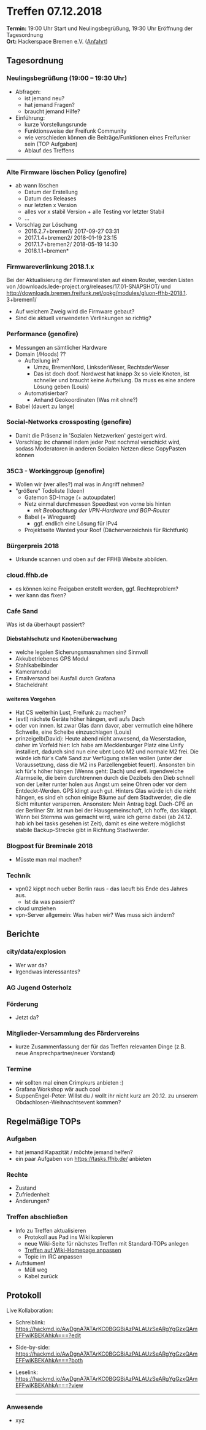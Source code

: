 # Treffen 07.12.2018

**Termin:** 19:00 Uhr Start und Neulingsbegrüßung, 19:30 Uhr Eröffnung der Tagesordnung  
**Ort:** Hackerspace Bremen e.V. ([Anfahrt](https://www.hackerspace-bremen.de/anfahrt/))

## Tagesordnung
### Neulingsbegrüßung (19:00 – 19:30 Uhr)
- Abfragen:
    - ist jemand neu?
    - hat jemand Fragen?
    - braucht jemand Hilfe?
- Einführung:
    - kurze Vorstellungsrunde
    - Funktionsweise der Freifunk Community
    - wie verschieden können die Beiträge/Funktionen eines Freifunker sein (TOP Aufgaben)
    - Ablauf des Treffens

---

### Alte Firmware löschen Policy (genofire)
* ab wann löschen
  * Datum der Erstellung
  * Datum des Releases
  * nur letzten x Version
  * alles vor x stabil Version + alle Testing vor letzter Stabil
  * ...
* Vorschlag zur Löschung
  * 2016.2.7+bremen1/	2017-09-27 03:31
  * 2017.1.4+bremen2/	2018-01-19 23:15
  * 2017.1.7+bremen2/	2018-05-19 14:30
  * 2018.1.1+bremen*

### Firmwareverlinkung 2018.1.x
Bei der Aktualisierung der Firmwarelisten auf einem Router, werden Listen von /downloads.lede-project.org/releases/17.01-SNAPSHOT/ und http://downloads.bremen.freifunk.net/opkg/modules/gluon-ffhb-2018.1.               3+bremen1/
- Auf welchem Zweig wird die Firmware gebaut?
- Sind die aktuell verwendeten Verlinkungen so richtig?

### Performance (genofire)
- Messungen an sämtlicher Hardware
- Domain (/Hoods) ??
  - Aufteilung in?
    - Umzu, BremenNord, LinksderWeser, RechtsderWeser
    - Das ist doch doof. Nordwest hat knapp 3x so viele Knoten, ist schneller und braucht keine Aufteilung. Da muss es eine andere Lösung geben (Louis)
  - Automatisierbar?
    - Anhand Geokoordinaten (Was mit ohne?)
- Babel (dauert zu lange)

### Social-Networks crossposting (genofire)
* Damit die Präsenz in 'Sozialen Netzwerken' gesteigert wird.
* Vorschlag: irc channel indem jeder Post nochmal verschickt wird, sodass Moderatoren in anderen Socialen Netzen diese CopyPasten können

### 35C3 - Workinggroup (genofire)
* Wollen wir (wer alles?) mal was in Angriff nehmen?
* "größere" Todoliste (Ideen)
  * Gatemon SD-Image (+ autoupdater)
  * Netz einmal durchmessen Speedtest von vorne bis hinten 
      * _mit Beobachtung der VPN-Hardware und BGP-Router_
  * Babel (+ Wireguard)
    * ggf. endlich eine Lösung für IPv4
  * Projektseite Wanted your Roof (Dächerverzeichnis für Richtfunk)

### Bürgerpreis 2018
- Urkunde scannen und oben auf der FFHB Website abbilden.

### cloud.ffhb.de
- es können keine Freigaben erstellt werden, ggf. Rechteproblem?
- wer kann das fixen?

### Cafe Sand
Was ist da überhaupt passiert?
#### Diebstahlschutz und Knotenüberwachung
- welche legalen Sicherungsmasnahmen sind Sinnvoll
- Akkubetriebenes GPS Modul
- Stahlkabelbinder
- Kameramodul
- Emailversand bei Ausfall durch Grafana
- Stacheldraht

#### weiteres Vorgehen
- Hat CS weiterhin Lust, Freifunk zu machen?
- (evtl) nächste Geräte höher hängen, evtl aufs Dach
- oder von innen. Ist zwar Glas dann davor, aber vermutlich eine höhere Schwelle, eine Scheibe einzuschlagen (Louis)
- prinzeigelb(David): Heute abend nicht anwesend, da Weserstadion, daher im Vorfeld hier: Ich habe am Mecklenburger Platz eine Unify installiert, dadurch sind nun eine ubnt Loco M2 und normale M2 frei. Die würde ich für's Café Sand zur Verfügung stellen wollen (unter der Voraussetzung, dass die M2 ins Parzellengebiet feuert). Ansonsten bin ich für's höher hängen (Wenns geht: Dach) und evtl. irgendwelche Alarmseile, die beim durchtrennen durch die Dezibels den Dieb schnell von der Leiter runter holen aus Angst um seine Ohren oder vor dem Entdeckt-Werden. GPS klingt auch gut. Hinters Glas würde ich die nicht hängen, es sind eh schon einige Bäume auf dem Stadtwerder, die die Sicht mitunter versperren.
Ansonsten: Mein Antrag bzgl. Dach-CPE an der Berliner Str. ist nun bei der Hausgemeinschaft, ich hoffe, das klappt. Wenn bei Sternma was gemacht wird, wäre ich gerne dabei (ab 24.12. hab ich bei tasks gesehen ist Zeit), damit es eine weitere möglichst stabile Backup-Strecke gibt in Richtung Stadtwerder.

### Blogpost für Breminale 2018
* Müsste man mal machen?

### Technik

* vpn02 kippt noch ueber Berlin raus - das laeuft bis Ende des Jahres aus.
  * Ist da was passiert?
* cloud umziehen
* vpn-Server allgemein: Was haben wir? Was muss sich ändern?

## Berichte 

### city/data/explosion
* Wer war da?
* Irgendwas interessantes?

### AG Jugend Osterholz

### Förderung
* Jetzt da?

### Mitglieder-Versammlung des Fördervereins
* kurze Zusammenfassung der für das Treffen relevanten Dinge (z.B. neue Ansprechpartner/neuer Vorstand)


### Termine
- wir sollten mal einen Crimpkurs anbieten :)
- Grafana Workshop wär auch cool
- SuppenEngel-Peter: Willst du / wollt ihr nicht kurz am 20.12. zu unserem Obdachlosen-Weihnachtsevent kommen? 

## Regelmäßige TOPs

### Aufgaben
- hat jemand Kapazität / möchte jemand helfen?
- ein paar Aufgaben von https://tasks.ffhb.de/ anbieten

### Rechte
- Zustand
- Zufriedenheit
- Änderungen?

### Treffen abschließen
- Info zu Treffen aktualisieren
  - Protokoll aus Pad ins Wiki kopieren
  - neue Wiki-Seite für nächstes Treffen mit Standard-TOPs anlegen
  - [Treffen auf Wiki-Homepage anpassen](https://wiki.bremen.freifunk.net/Home)
  - Topic im IRC anpassen
- Aufräumen!
  - Müll weg
  - Kabel zurück


## Protokoll
Live Kollaboration:
- Schreiblink: https://hackmd.io/AwDgnA7ATArKC0BGGBjAzPALAUzSeARgYgGzxQAmEFFwiKBEKAhkA===?edit
- Side-by-side: https://hackmd.io/AwDgnA7ATArKC0BGGBjAzPALAUzSeARgYgGzxQAmEFFwiKBEKAhkA===?both
- Leselink: https://hackmd.io/AwDgnA7ATArKC0BGGBjAzPALAUzSeARgYgGzxQAmEFFwiKBEKAhkA===?view

	---

### Anwesende
* xyz